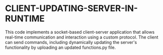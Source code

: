 # CLIENT-UPDATING-SERVER-IN-RUNTIME
 This code implements a socket-based client-server application that allows real-time communication and interaction using a custom protocol. The client can send commands, including dynamically updating the server's functionality by uploading an updated functions.py file.
